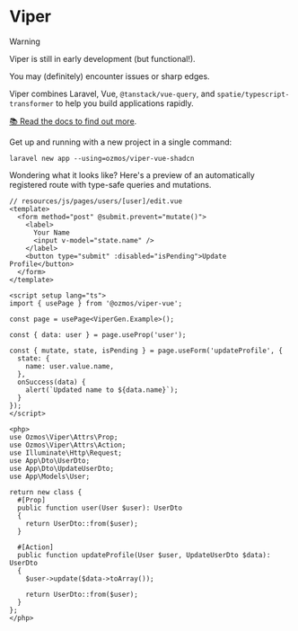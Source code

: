 # Viper

> [!WARNING]
> Viper is still in early development (but functional!).
> 
> You may (definitely) encounter issues or sharp edges.

Viper combines Laravel, Vue, `@tanstack/vue-query`, and `spatie/typescript-transformer` to help you build applications rapidly.

[📚 Read the docs to find out more](https://viper.ozmos.dev).

Get up and running with a new project in a single command:

```
laravel new app --using=ozmos/viper-vue-shadcn
```

Wondering what it looks like? Here's a preview of an automatically registered route with type-safe queries and mutations.

```vue
// resources/js/pages/users/[user]/edit.vue
<template>
  <form method="post" @submit.prevent="mutate()">
    <label>
      Your Name
      <input v-model="state.name" />
    </label>
    <button type="submit" :disabled="isPending">Update Profile</button>
  </form>
</template>

<script setup lang="ts">
import { usePage } from '@ozmos/viper-vue';

const page = usePage<ViperGen.Example>();

const { data: user } = page.useProp('user');

const { mutate, state, isPending } = page.useForm('updateProfile', {
  state: {
    name: user.value.name,
  },
  onSuccess(data) {
    alert(`Updated name to ${data.name}`);
  }
});
</script>

<php>
use Ozmos\Viper\Attrs\Prop;
use Ozmos\Viper\Attrs\Action;
use Illuminate\Http\Request;
use App\Dto\UserDto;
use App\Dto\UpdateUserDto;
use App\Models\User;

return new class {
  #[Prop]
  public function user(User $user): UserDto
  {
    return UserDto::from($user);
  }

  #[Action]
  public function updateProfile(User $user, UpdateUserDto $data): UserDto
  {
    $user->update($data->toArray());

    return UserDto::from($user);
  }
};
</php>
```
